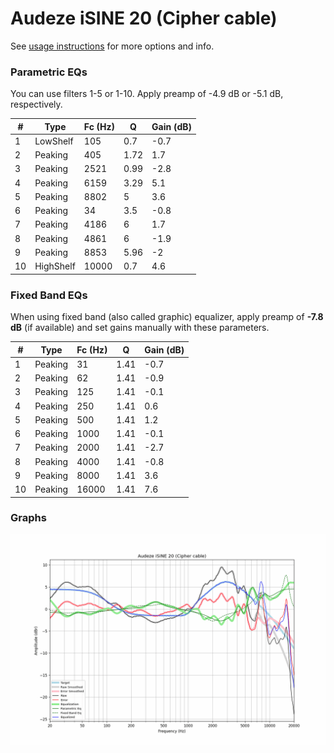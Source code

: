# Audeze iSINE 20 (Cipher cable)
See [usage instructions](https://github.com/jaakkopasanen/AutoEq#usage) for more options and info.

### Parametric EQs
You can use filters 1-5 or 1-10. Apply preamp of -4.9 dB or -5.1 dB, respectively.

|   # | Type      |   Fc (Hz) |    Q |   Gain (dB) |
|-----|-----------|-----------|------|-------------|
|   1 | LowShelf  |       105 | 0.7  |        -0.7 |
|   2 | Peaking   |       405 | 1.72 |         1.7 |
|   3 | Peaking   |      2521 | 0.99 |        -2.8 |
|   4 | Peaking   |      6159 | 3.29 |         5.1 |
|   5 | Peaking   |      8802 | 5    |         3.6 |
|   6 | Peaking   |        34 | 3.5  |        -0.8 |
|   7 | Peaking   |      4186 | 6    |         1.7 |
|   8 | Peaking   |      4861 | 6    |        -1.9 |
|   9 | Peaking   |      8853 | 5.96 |        -2   |
|  10 | HighShelf |     10000 | 0.7  |         4.6 |

### Fixed Band EQs
When using fixed band (also called graphic) equalizer, apply preamp of **-7.8 dB** (if available) and set gains manually with these parameters.

|   # | Type    |   Fc (Hz) |    Q |   Gain (dB) |
|-----|---------|-----------|------|-------------|
|   1 | Peaking |        31 | 1.41 |        -0.7 |
|   2 | Peaking |        62 | 1.41 |        -0.9 |
|   3 | Peaking |       125 | 1.41 |        -0.1 |
|   4 | Peaking |       250 | 1.41 |         0.6 |
|   5 | Peaking |       500 | 1.41 |         1.2 |
|   6 | Peaking |      1000 | 1.41 |        -0.1 |
|   7 | Peaking |      2000 | 1.41 |        -2.7 |
|   8 | Peaking |      4000 | 1.41 |        -0.8 |
|   9 | Peaking |      8000 | 1.41 |         3.6 |
|  10 | Peaking |     16000 | 1.41 |         7.6 |

### Graphs
![](./Audeze%20iSINE%2020%20(Cipher%20cable).png)

